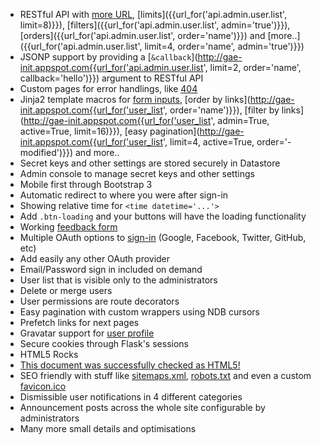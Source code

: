 - RESTful API with [more URL](<{{url_for('api.admin.user.list')}}>), [limits]({{url_for('api.admin.user.list', limit=8)}}), [filters]({{url_for('api.admin.user.list', admin='true')}}), [orders]({{url_for('api.admin.user.list', order='name')}}) and [more..]({{url_for('api.admin.user.list', limit=4, order='name', admin='true')}})
- JSONP support by providing a [`&callback`](http://gae-init.appspot.com{{url_for('api.admin.user.list', limit=2, order='name', callback='hello')}}) argument to RESTful API
- Custom pages for error handlings, like [404](/404)
- Jinja2 template macros for [form inputs](<{{url_for('feedback')}}>), [order by links](http://gae-init.appspot.com{{url_for('user_list', order='name')}}), [filter by links](http://gae-init.appspot.com{{url_for('user_list', admin=True, active=True, limit=16)}}), [easy pagination](http://gae-init.appspot.com{{url_for('user_list', limit=4, active=True, order='-modified')}}) and more..
- Secret keys and other settings are stored securely in Datastore
- Admin console to manage secret keys and other settings
- Mobile first through Bootstrap 3
- Automatic redirect to where you were after sign-in
- Showing relative time for `<time datetime='...'>`
- Add `.btn-loading` and your buttons will have the loading functionality
- Working [feedback form](<{{url_for('feedback')}}>)
- Multiple OAuth options to [sign-in](https://gae-init.appspot.com/signin/) (Google, Facebook, Twitter, GitHub, etc)
- Add easily any other OAuth provider
- Email/Password sign in included on demand
- User list that is visible only to the administrators
- Delete or merge users
- User permissions are route decorators
- Easy pagination with custom wrappers using NDB cursors
- Prefetch links for next pages
- Gravatar support for [user profile](<{{url_for('profile')}}>)
- Secure cookies through Flask's sessions
- HTML5 Rocks
- [This document was successfully checked as HTML5!](http://validator.w3.org/check?verbose=1&uri={{request.host_url[:-1]}}{{request.path}})
- SEO friendly with stuff like [sitemaps.xml](<{{url_for('sitemap')}}>), [robots.txt](/robots.txt) and even a custom [favicon.ico](/favicon.ico)
- Dismissible user notifications in 4 different categories
- Announcement posts across the whole site configurable by administrators
- Many more small details and optimisations
